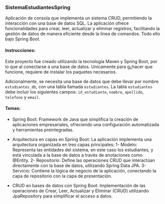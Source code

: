 ### SistemaEstudiantesSpring

Aplicación de consola que implementa un sistema CRUD, permitiendo la interacción con una base de datos SQL. La aplicación ofrece funcionalidades para crear, leer, actualizar y eliminar registros, facilitando la gestión de datos de manera eficiente desde la línea de comandos. Todo ello bajo Spring Boot.

#### Instrucciones:

Este proyecto fue creado utilizando la tecnología Maven y Spring Boot, por lo que al conectarse a una base de datos. Unicamente para g¿hacer que funcione, requiere de instalar los paquetes necesarios.

Adicionalmente, se necesita una base de datos que debe llevar por nombre `estudiantes_db`, con una tabla llamada `estudiantes`. La tabla `estudiantes` debe incluir los siguientes campos: `id_estudiante`, `nombre`, `apellido`, `telefono` y `email`.

#### Temas:

- Spring Boot: Framework de Java que simplifica la creación de aplicaciones empresariales, ofreciendo una configuración automatizada y herramientas preintegradas.

- Arquitectura en capas en Spring Boot:
  La aplicación implementa una arquitectura organizada en tres capas principales:
  1- Modelo: Representa las entidades del sistema, en este caso los estudiantes, y está vinculada a la base de datos a través de anotaciones como @Entity.
  2- Repositorio: Define las operaciones CRUD que interactúan directamente con la base de datos, utilizando Spring Data JPA.
  3- Servicio: Contiene la lógica de negocio de la aplicación, conectando la capa de repositorio con la capa de presentación.

- CRUD en bases de datos con Spring Boot: Implementación de las operaciones de Crear, Leer, Actualizar y Eliminar (CRUD) utilizando JpaRepository para simplificar el acceso a datos.
